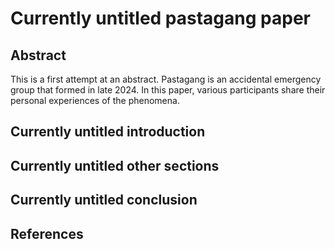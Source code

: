 # Currently untitled pastagang paper

## Abstract

This is a first attempt at an abstract. Pastagang is an accidental emergency group that formed in late 2024. In this paper, various participants share their personal experiences of the phenomena.

## Currently untitled introduction

## Currently untitled other sections

## Currently untitled conclusion 

## References

[^website]: [Pastagang website](https://pastagang.cc)
[^nudel]: [Nudel](https://nudel.cc)
